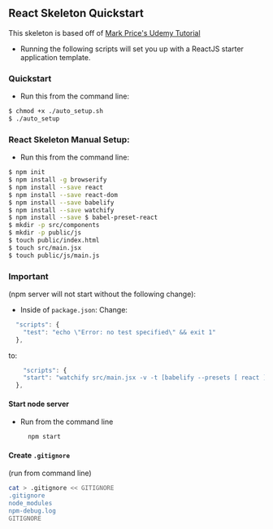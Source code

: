 ## React Skeleton Quickstart
This skeleton is based off of [Mark Price's Udemy Tutorial](https://www.udemy.com/react-flux/learn)
- Running the following scripts will set you up with a ReactJS starter application template.

### Quickstart
- Run this from the command line:
```bash
$ chmod +x ./auto_setup.sh
$ ./auto_setup
```

### React Skeleton Manual Setup:
- Run this from the command line:
```bash
$ npm init
$ npm install -g browserify
$ npm install --save react
$ npm install --save react-dom
$ npm install --save babelify
$ npm install --save watchify
$ npm install --save $ babel-preset-react
$ mkdir -p src/components
$ mkdir -p public/js
$ touch public/index.html
$ touch src/main.jsx
$ touch public/js/main.js
```



### Important
(npm server will not start without the following change):
- Inside of <code>package.json</code>:
Change:
```javascript
  "scripts": {
    "test": "echo \"Error: no test specified\" && exit 1"
  },
```
to:
```javascript
    "scripts": {
    "start": "watchify src/main.jsx -v -t [babelify --presets [ react ] ] -o public/js/main.js"
  },
```


#### Start node server
- Run from the command line
  ```bash
    npm start
  ```

#### Create <code>.gitignore</code>
(run from command line)
  ```bash
  cat > .gitignore << GITIGNORE
  .gitignore
  node_modules
  npm-debug.log
  GITIGNORE
  ```
